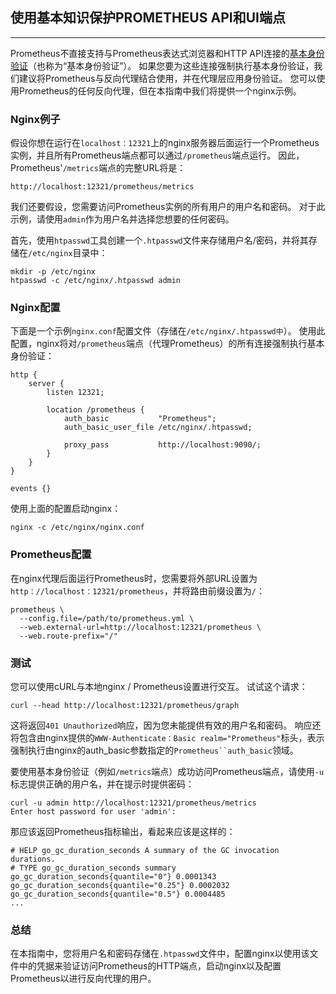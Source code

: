## 使用基本知识保护PROMETHEUS API和UI端点
---
Prometheus不直接支持与Prometheus表达式浏览器和HTTP API连接的[基本身份验证](https://en.wikipedia.org/wiki/Basic_access_authentication)（也称为“基本身份验证”）。 如果您要为这些连接强制执行基本身份验证，我们建议将Prometheus与反向代理结合使用，并在代理层应用身份验证。 您可以使用Prometheus的任何反向代理，但在本指南中我们将提供一个nginx示例。

### Nginx例子
假设你想在运行在`localhost：12321`上的nginx服务器后面运行一个Prometheus实例，并且所有Prometheus端点都可以通过`/prometheus`端点运行。 因此，Prometheus'`/metrics`端点的完整URL将是：
```
http://localhost:12321/prometheus/metrics
```
我们还要假设，您需要访问Prometheus实例的所有用户的用户名和密码。 对于此示例，请使用`admin`作为用户名并选择您想要的任何密码。

首先，使用`htpasswd`工具创建一个`.htpasswd`文件来存储用户名/密码，并将其存储在`/etc/nginx`目录中：
```
mkdir -p /etc/nginx
htpasswd -c /etc/nginx/.htpasswd admin
```

### Nginx配置
下面是一个示例`nginx.conf`配置文件（存储在`/etc/nginx/.htpasswd中`）。 使用此配置，nginx将对`/prometheus`端点（代理Prometheus）的所有连接强制执行基本身份验证：
```
http {
    server {
        listen 12321;

        location /prometheus {
            auth_basic           "Prometheus";
            auth_basic_user_file /etc/nginx/.htpasswd;

            proxy_pass           http://localhost:9090/;
        }
    }
}

events {}
```
使用上面的配置启动nginx：
```
nginx -c /etc/nginx/nginx.conf
```

### Prometheus配置
在nginx代理后面运行Prometheus时，您需要将外部URL设置为`http：//localhost：12321/prometheus`，并将路由前缀设置为`/`：
```
prometheus \
  --config.file=/path/to/prometheus.yml \
  --web.external-url=http://localhost:12321/prometheus \
  --web.route-prefix="/"
```

### 测试
您可以使用cURL与本地nginx / Prometheus设置进行交互。 试试这个请求：
```
curl --head http://localhost:12321/prometheus/graph
```
这将返回`401 Unauthorized`响应，因为您未能提供有效的用户名和密码。 响应还将包含由nginx提供的`WWW-Authenticate：Basic realm="Prometheus"`标头，表示强制执行由nginx的auth_basic参数指定的`Prometheus``auth_basic`领域。

要使用基本身份验证（例如`/metrics`端点）成功访问Prometheus端点，请使用`-u`标志提供正确的用户名，并在提示时提供密码：
```
curl -u admin http://localhost:12321/prometheus/metrics
Enter host password for user 'admin':
```
那应该返回Prometheus指标输出，看起来应该是这样的：
```
# HELP go_gc_duration_seconds A summary of the GC invocation durations.
# TYPE go_gc_duration_seconds summary
go_gc_duration_seconds{quantile="0"} 0.0001343
go_gc_duration_seconds{quantile="0.25"} 0.0002032
go_gc_duration_seconds{quantile="0.5"} 0.0004485
...
```

### 总结
在本指南中，您将用户名和密码存储在`.htpasswd`文件中，配置nginx以使用该文件中的凭据来验证访问Prometheus的HTTP端点，启动nginx以及配置Prometheus以进行反向代理的用户。